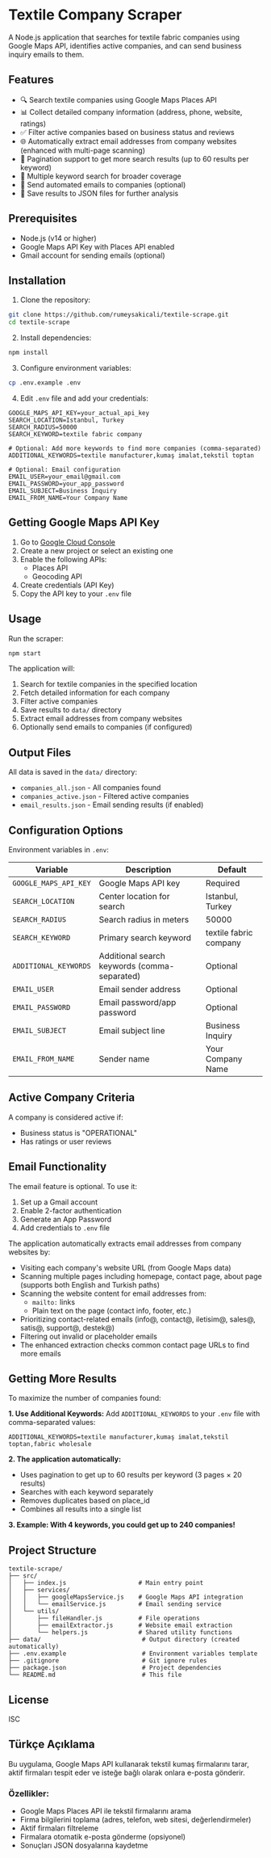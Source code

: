 # Textile Company Scraper

A Node.js application that searches for textile fabric companies using Google Maps API, identifies active companies, and can send business inquiry emails to them.

## Features

- 🔍 Search textile companies using Google Maps Places API
- 📊 Collect detailed company information (address, phone, website, ratings)
- ✅ Filter active companies based on business status and reviews
- 🌐 Automatically extract email addresses from company websites (enhanced with multi-page scanning)
- 🔄 Pagination support to get more search results (up to 60 results per keyword)
- 🎯 Multiple keyword search for broader coverage
- 📧 Send automated emails to companies (optional)
- 💾 Save results to JSON files for further analysis

## Prerequisites

- Node.js (v14 or higher)
- Google Maps API Key with Places API enabled
- Gmail account for sending emails (optional)

## Installation

1. Clone the repository:
```bash
git clone https://github.com/rumeysakicali/textile-scrape.git
cd textile-scrape
```

2. Install dependencies:
```bash
npm install
```

3. Configure environment variables:
```bash
cp .env.example .env
```

4. Edit `.env` file and add your credentials:
```
GOOGLE_MAPS_API_KEY=your_actual_api_key
SEARCH_LOCATION=Istanbul, Turkey
SEARCH_RADIUS=50000
SEARCH_KEYWORD=textile fabric company

# Optional: Add more keywords to find more companies (comma-separated)
ADDITIONAL_KEYWORDS=textile manufacturer,kumaş imalat,tekstil toptan

# Optional: Email configuration
EMAIL_USER=your_email@gmail.com
EMAIL_PASSWORD=your_app_password
EMAIL_SUBJECT=Business Inquiry
EMAIL_FROM_NAME=Your Company Name
```

## Getting Google Maps API Key

1. Go to [Google Cloud Console](https://console.cloud.google.com/)
2. Create a new project or select an existing one
3. Enable the following APIs:
   - Places API
   - Geocoding API
4. Create credentials (API Key)
5. Copy the API key to your `.env` file

## Usage

Run the scraper:
```bash
npm start
```

The application will:
1. Search for textile companies in the specified location
2. Fetch detailed information for each company
3. Filter active companies
4. Save results to `data/` directory
5. Extract email addresses from company websites
6. Optionally send emails to companies (if configured)

## Output Files

All data is saved in the `data/` directory:

- `companies_all.json` - All companies found
- `companies_active.json` - Filtered active companies
- `email_results.json` - Email sending results (if enabled)

## Configuration Options

Environment variables in `.env`:

| Variable | Description | Default |
|----------|-------------|---------|
| `GOOGLE_MAPS_API_KEY` | Google Maps API key | Required |
| `SEARCH_LOCATION` | Center location for search | Istanbul, Turkey |
| `SEARCH_RADIUS` | Search radius in meters | 50000 |
| `SEARCH_KEYWORD` | Primary search keyword | textile fabric company |
| `ADDITIONAL_KEYWORDS` | Additional search keywords (comma-separated) | Optional |
| `EMAIL_USER` | Email sender address | Optional |
| `EMAIL_PASSWORD` | Email password/app password | Optional |
| `EMAIL_SUBJECT` | Email subject line | Business Inquiry |
| `EMAIL_FROM_NAME` | Sender name | Your Company Name |

## Active Company Criteria

A company is considered active if:
- Business status is "OPERATIONAL"
- Has ratings or user reviews

## Email Functionality

The email feature is optional. To use it:
1. Set up a Gmail account
2. Enable 2-factor authentication
3. Generate an App Password
4. Add credentials to `.env` file

The application automatically extracts email addresses from company websites by:
- Visiting each company's website URL (from Google Maps data)
- Scanning multiple pages including homepage, contact page, about page (supports both English and Turkish paths)
- Scanning the website content for email addresses from:
  - `mailto:` links
  - Plain text on the page (contact info, footer, etc.)
- Prioritizing contact-related emails (info@, contact@, iletisim@, sales@, satis@, support@, destek@)
- Filtering out invalid or placeholder emails
- The enhanced extraction checks common contact page URLs to find more emails

## Getting More Results

To maximize the number of companies found:

**1. Use Additional Keywords:**
Add `ADDITIONAL_KEYWORDS` to your `.env` file with comma-separated values:
```env
ADDITIONAL_KEYWORDS=textile manufacturer,kumaş imalat,tekstil toptan,fabric wholesale
```

**2. The application automatically:**
- Uses pagination to get up to 60 results per keyword (3 pages × 20 results)
- Searches with each keyword separately
- Removes duplicates based on place_id
- Combines all results into a single list

**3. Example: With 4 keywords, you could get up to 240 companies!**

## Project Structure

```
textile-scrape/
├── src/
│   ├── index.js                    # Main entry point
│   ├── services/
│   │   ├── googleMapsService.js    # Google Maps API integration
│   │   └── emailService.js         # Email sending service
│   └── utils/
│       ├── fileHandler.js          # File operations
│       ├── emailExtractor.js       # Website email extraction
│       └── helpers.js              # Shared utility functions
├── data/                            # Output directory (created automatically)
├── .env.example                     # Environment variables template
├── .gitignore                       # Git ignore rules
├── package.json                     # Project dependencies
└── README.md                        # This file
```

## License

ISC

## Türkçe Açıklama

Bu uygulama, Google Maps API kullanarak tekstil kumaş firmalarını tarar, aktif firmaları tespit eder ve isteğe bağlı olarak onlara e-posta gönderir.

### Özellikler:
- Google Maps Places API ile tekstil firmalarını arama
- Firma bilgilerini toplama (adres, telefon, web sitesi, değerlendirmeler)
- Aktif firmaları filtreleme
- Firmalara otomatik e-posta gönderme (opsiyonel)
- Sonuçları JSON dosyalarına kaydetme